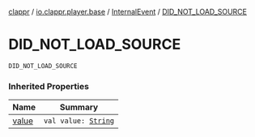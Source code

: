 [clappr](../../index.md) / [io.clappr.player.base](../index.md) / [InternalEvent](index.md) / [DID_NOT_LOAD_SOURCE](./-d-i-d_-n-o-t_-l-o-a-d_-s-o-u-r-c-e.md)

# DID_NOT_LOAD_SOURCE

`DID_NOT_LOAD_SOURCE`

### Inherited Properties

| Name | Summary |
|---|---|
| [value](value.md) | `val value: `[`String`](https://kotlinlang.org/api/latest/jvm/stdlib/kotlin/-string/index.html) |
